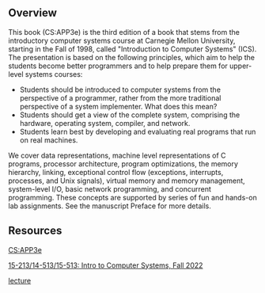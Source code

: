 ## Overview

This book (CS:APP3e) is the third edition of a book that stems from the introductory computer systems course at Carnegie Mellon University, starting in the Fall of 1998, called "Introduction to Computer Systems" (ICS). The presentation is based on the following principles, which aim to help the students become better programmers and to help prepare them for upper-level systems courses:

* Students should be introduced to computer systems from the perspective of a programmer, rather from the more traditional perspective of a system implementer. What does this mean?
* Students should get a view of the complete system, comprising the hardware, operating system, compiler, and network.
* Students learn best by developing and evaluating real programs that run on real machines.

We cover data representations, machine level representations of C programs, processor architecture, program optimizations, the memory hierarchy, linking, exceptional control flow (exceptions, interrupts, processes, and Unix signals), virtual memory and memory management, system-level I/O, basic network programming, and concurrent programming. These concepts are supported by series of fun and hands-on lab assignments. See the manuscript Preface for more details.

## Resources

[CS:APP3e](http://csapp.cs.cmu.edu/3e/home.html)

[15-213/14-513/15-513: Intro to Computer Systems, Fall 2022](http://www.cs.cmu.edu/afs/cs/academic/class/15213-f22/www/schedule.html)

[lecture](https://www.bilibili.com/video/BV1iW411d7hd/?spm_id_from=333.999.0.0&vd_source=ffd7aa33c178fb1cead28a3d0df0d4d0)

